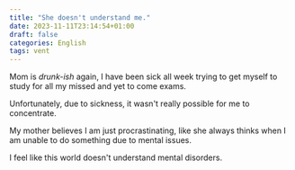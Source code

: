 ```yaml
---
title: "She doesn't understand me."
date: 2023-11-11T23:14:54+01:00
draft: false
categories: English
tags: vent
---
```


Mom is *drunk-ish* again, I have been sick all week trying to get myself to study for all my missed and yet to come exams.

Unfortunately, due to sickness, it wasn't really possible for me to concentrate.

My mother believes I am just procrastinating, like she always thinks when I am unable to do something due to mental issues.

I feel like this world doesn't understand mental disorders.